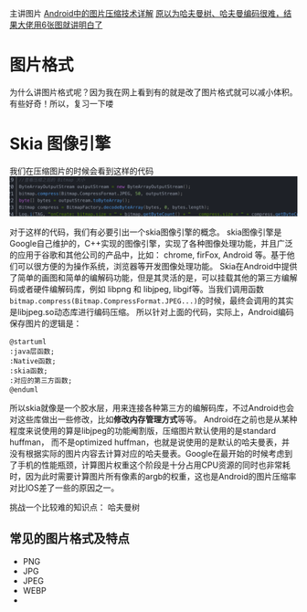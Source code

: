 主讲图片
[Android中的图片压缩技术详解](https://blog.csdn.net/yangxu4536/article/details/107914518)
[原以为哈夫曼树、哈夫曼编码很难，结果大佬用6张图就讲明白了](https://baijiahao.baidu.com/s?id=1703246574212691625&wfr=spider&for=pc)
# 图片格式
为什么讲图片格式呢？因为我在网上看到有的就是改了图片格式就可以减小体积。有些好奇！所以，复习一下喽

# Skia 图像引擎
我们在压缩图片的时候会看到这样的代码
![Snipaste_2022-09-28_23-00-40](/assets/Snipaste_2022-09-28_23-00-40.png)

对于这样的代码，我们有必要引出一个skia图像引擎的概念。
skia图像引擎是Google自己维护的，C++实现的图像引擎，实现了各种图像处理功能，并且广泛的应用于谷歌和其他公司的产品中，比如： chrome, firFox, Android 等。基于他们可以很方便的为操作系统，浏览器等开发图像处理功能。
Skia在Android中提供了简单的画图和简单的编解码功能，但是其灵活的是，可以挂载其他的第三方编解码或者硬件编解码库，例如 libpng 和 libjpeg, libgif等。当我们调用函数```bitmap.compress(Bitmap.CompressFormat.JPEG...)```的时候，最终会调用的其实是libjpeg.so动态库进行编码压缩。
所以针对上面的代码，实际上，Android编码保存图片的逻辑是：
```puml
@startuml
:java层函数;
:Native函数;
:skia函数;
:对应的第三方函数;
@enduml
```
所以skia就像是一个胶水层，用来连接各种第三方的编解码库，不过Android也会对这些库做出一些修改，比如**修改内存管理方式**等等。
Android在之前也是从某种程度来说使用的算是libjpeg的功能阉割版，压缩图片默认使用的是standard huffman， 而不是optimized huffman，也就是说使用的是默认的哈夫曼表，并没有根据实际的图片内容去计算对应的哈夫曼表。Google在最开始的时候考虑到了手机的性能瓶颈，计算图片权重这个阶段是十分占用CPU资源的同时也非常耗时，因为此时需要计算图片所有像素的argb的权重，这也是Android的图片压缩率对比IOS差了一些的原因之一。

挑战一个比较难的知识点： 哈夫曼树

## 常见的图片格式及特点



- PNG
- JPG
- JPEG
- WEBP
- 